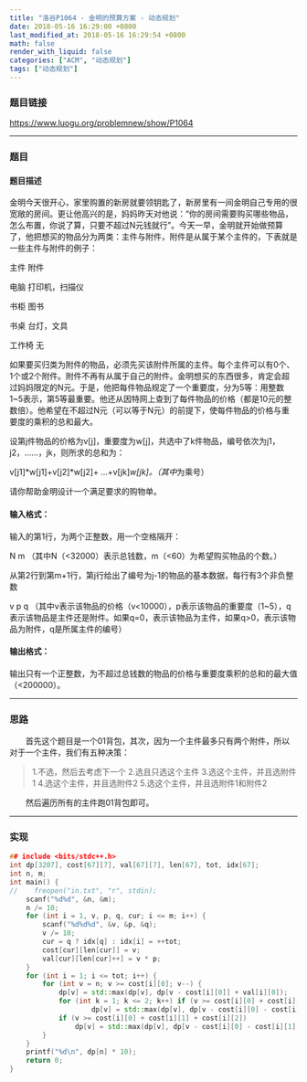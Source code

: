 ```yaml
---
title: "洛谷P1064 - 金明的预算方案 - 动态规划"
date: 2018-05-16 16:29:00 +0800
last_modified_at: 2018-05-16 16:29:54 +0800
math: false
render_with_liquid: false
categories: ["ACM", "动态规划"]
tags: ["动态规划"]
---
```


### 题目链接

https://www.luogu.org/problemnew/show/P1064

---
### 题目

#### 题目描述

金明今天很开心，家里购置的新房就要领钥匙了，新房里有一间金明自己专用的很宽敞的房间。更让他高兴的是，妈妈昨天对他说：“你的房间需要购买哪些物品，怎么布置，你说了算，只要不超过N元钱就行”。今天一早，金明就开始做预算了，他把想买的物品分为两类：主件与附件，附件是从属于某个主件的，下表就是一些主件与附件的例子：

主件 附件

电脑 打印机，扫描仪

书柜 图书

书桌 台灯，文具

工作椅 无

如果要买归类为附件的物品，必须先买该附件所属的主件。每个主件可以有0个、1个或2个附件。附件不再有从属于自己的附件。金明想买的东西很多，肯定会超过妈妈限定的N元。于是，他把每件物品规定了一个重要度，分为5等：用整数1~5表示，第5等最重要。他还从因特网上查到了每件物品的价格（都是10元的整数倍）。他希望在不超过N元（可以等于N元）的前提下，使每件物品的价格与重要度的乘积的总和最大。

设第j件物品的价格为v[j]，重要度为w[j]，共选中了k件物品，编号依次为j1，j2，……，jk，则所求的总和为：

v[j1]*w[j1]+v[j2]*w[j2]+ …+v[jk]*w[jk]。（其中*为乘号）

请你帮助金明设计一个满足要求的购物单。

#### 输入格式：
输入的第1行，为两个正整数，用一个空格隔开：

N m （其中N（<32000）表示总钱数，m（<60）为希望购买物品的个数。）

从第2行到第m+1行，第j行给出了编号为j-1的物品的基本数据，每行有3个非负整数

v p q （其中v表示该物品的价格（v<10000），p表示该物品的重要度（1~5），q表示该物品是主件还是附件。如果q=0，表示该物品为主件，如果q>0，表示该物品为附件，q是所属主件的编号）

#### 输出格式：
输出只有一个正整数，为不超过总钱数的物品的价格与重要度乘积的总和的最大值（<200000）。

---
### 思路

&emsp;&emsp;首先这个题目是一个01背包，其次，因为一个主件最多只有两个附件，所以对于一个主件，我们有五种决策：

> 1.不选，然后去考虑下一个
> 2.选且只选这个主件
> 3.选这个主件，并且选附件1
> 4.选这个主件，并且选附件2
> 5.选这个主件，并且选附件1和附件2

&emsp;&emsp;然后遍历所有的主件跑01背包即可。

---
### 实现

```cpp
## include <bits/stdc++.h>
int dp[3207], cost[67][7], val[67][7], len[67], tot, idx[67];
int n, m;
int main() {
//    freopen("in.txt", "r", stdin);
    scanf("%d%d", &n, &m);
    n /= 10;
    for (int i = 1, v, p, q, cur; i <= m; i++) {
        scanf("%d%d%d", &v, &p, &q);
        v /= 10;
        cur = q ? idx[q] : idx[i] = ++tot;
        cost[cur][len[cur]] = v;
        val[cur][len[cur]++] = v * p;
    }
    for (int i = 1; i <= tot; i++) {
        for (int v = n; v >= cost[i][0]; v--) {
            dp[v] = std::max(dp[v], dp[v - cost[i][0]] + val[i][0]);
            for (int k = 1; k <= 2; k++) if (v >= cost[i][0] + cost[i][k])
                    dp[v] = std::max(dp[v], dp[v - cost[i][0] - cost[i][k]] + val[i][0] + val[i][k]);
            if (v >= cost[i][0] + cost[i][1] + cost[i][2])
                dp[v] = std::max(dp[v], dp[v - cost[i][0] - cost[i][1] - cost[i][2]] + val[i][0] + val[i][1] + val[i][2]);
        }
    }
    printf("%d\n", dp[n] * 10);
    return 0;
}
```